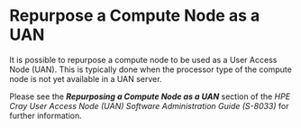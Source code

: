 # Repurpose a Compute Node as a UAN

It is possible to repurpose a compute node to be used as a User Access Node (UAN).  This is typically done when the processor type of the compute node is not yet available in a UAN server.

Please see the ***Repurposing a Compute Node as a UAN*** section of the *HPE Cray User Access Node (UAN) Software Administration Guide (S-8033)* for further information.
